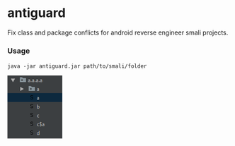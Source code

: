 # antiguard
Fix class and package conflicts for android reverse engineer smali projects.

### Usage
```
java -jar antiguard.jar path/to/smali/folder
```
![image](https://github.com/infahash/antiguard/blob/master/asset/directory%20structure.PNG)